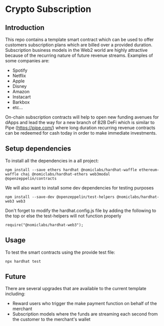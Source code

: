 # Crypto Subscription

## Introduction
This repo contains a template smart contract which can be used to offer customers subscription plans which are billed over a provided duration. Subscription business models in the Web2 world are highly attractive because of the recurring nature of future revenue streams. Examples of some companies are:
* Spotify
* Netflix
* Apple
* Disney
* Amazon
* Instacart
* Barkbox
* etc...

On-chain subscription contracts will help to open new funding avenues for dApps and lead the way for a new branch of B2B DeFi which is similar to Pipe (https://pipe.com/) where long duration recurring revenue contracts can be redeemed for cash today in order to make immediate investments.

## Setup dependencies
To install all the dependencies in a all project:
```
npm install --save ethers hardhat @nomiclabs/hardhat-waffle ethereum-waffle chai @nomiclabs/hardhat-ethers web3modal @openzeppelin/contracts 
```
We will also want to install some dev dependencies for testing purposes
```
npm install --save-dev @openzeppelin/test-helpers @nomiclabs/hardhat-web3 web3
```
Don't forget to modify the hardhat.config.js file by adding the following to the top or else the test-helpers will not function properly
```
require("@nomiclabs/hardhat-web3");
```

## Usage
To test the smart contracts using the provide test file:
```
npx hardhat test
```

## Future
There are several upgrades that are available to the current template including:
* Reward users who trigger the make payment function on behalf of the merchant
* Subscription models where the funds are streaming each second from the customer to the merchant's wallet

